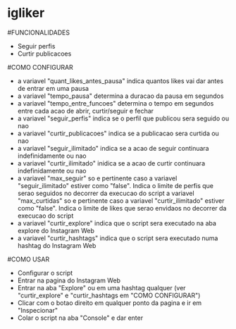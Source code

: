 # igliker

#FUNCIONALIDADES
- Seguir perfis
- Curtir publicacoes

#COMO CONFIGURAR
- a variavel "quant_likes_antes_pausa" indica quantos likes vai dar antes de entrar em uma pausa
- a variavel "tempo_pausa" determina a duracao da pausa em segundos
- a variavel "tempo_entre_funcoes" determina o tempo em segundos entre cada acao de abrir, curtir/seguir e fechar
- a variavel "seguir_perfis" indica se o perfil que publicou sera seguido ou nao
- a variavel "curtir_publicacoes" indica se a publicacao sera curtida ou nao
- a variavel "seguir_ilimitado" indica se a acao de seguir continuara indefinidamente ou nao
- a variavel "curtir_ilimitado" inidica se a acao de curtir continuara indefinidamente ou nao
- a variavel "max_seguir" so e pertinente caso a variavel "seguir_ilimitado" estiver como "false". Indica o limite de perfis que serao seguidos no decorrer da execucao do script
a variavel "max_curtidas" so e pertinente caso a variavel "curtir_ilimitado" estiver como "false". Indica o limite de likes que serao envidaos no decorrer da execucao do script
- a variavel "curtir_explore" indica que o script sera executado na aba explore do Instagram Web
- a variavel "curtir_hashtags" indica que o script sera executado numa hashtag do Instagram Web

#COMO USAR
- Configurar o script
- Entrar na pagina do Instagram Web
- Entrar na aba "Explore" ou em uma hashtag qualquer (ver "curtir_explore" e "curtir_hashtags em "COMO CONFIGURAR")
- Clicar com o botao direito em qualquer ponto da pagina e ir em "Inspecionar"
- Colar o script na aba "Console" e dar enter
